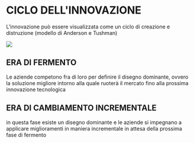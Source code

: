 # CICLO DELL'INNOVAZIONE

L'innovazione può essere visualizzata come un ciclo di creazione e distruzione (modello di Anderson e Tushman)

![](gip/../assets/Pasted%20image%2020230928163324.png)

## ERA DI FERMENTO

Le aziende competono fra di loro per definire il disegno dominante, ovvero la soluzione migliore intorno alla quale ruoterà il mercato fino alla prossima innovazione tecnologica
## ERA DI CAMBIAMENTO INCREMENTALE

in questa fase esiste un disegno dominante e le aziende si impegnano a applicare miglioramenti in maniera incrementale in attesa della prossima fase di fermento